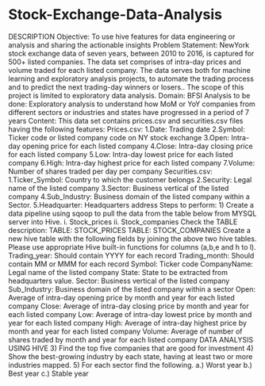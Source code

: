 # Stock-Exchange-Data-Analysis
DESCRIPTION
Objective:
To use hive features for data engineering or analysis and sharing the actionable insights
Problem Statement:
NewYork stock exchange data of seven years, between 2010 to 2016, is captured for 500+ listed companies. The data set comprises of intra-day prices and volume traded for each listed company. The data serves both for machine learning and exploratory analysis projects, to automate the trading process and to predict the next trading-day winners or losers.. The scope of this project is limited to exploratory data analysis.
Domain:
BFSI
Analysis to be done:
 Exploratory analysis to understand how MoM or YoY companies from different sectors or industries and states have progressed in a period of 7 years
Content:
 This data set contains prices.csv and securities.csv files having the following features:
Prices.csv:
1.Date: Trading date
2.Symbol: Ticker code or listed company code on NY stock exchange
3.Open: Intra-day opening price for each listed company
4.Close: Intra-day closing price for each listed company
5.Low: Intra-day lowest price for each listed company
6.High: Intra-day highest price for each listed company
7.Volume: Number of shares traded per day per company
Securities.csv:
1.Ticker_Symbol: Country to which the customer belongs
2.Security: Legal name of the listed company
3.Sector: Business vertical of the listed company
4.Sub_Industry: Business domain of the listed company within a Sector.
5.Headquarter: Headquarters address
Steps to perform:
     1) Create a data pipeline using sqoop to pull the data from the table below from MYSQL server into Hive.
i. Stock_prices
ii. Stock_companies
Check the TABLE description:
TABLE: STOCK_PRICES
TABLE: STOCK_COMPANIES
Create a new hive table with the following fields by joining the above two hive tables.
Please use appropriate Hive built-in functions for columns (a,b,e and h to l).
Trading_year: Should contain YYYY for each record
Trading_month: Should contain MM or MMM for each record
Symbol: Ticker code
CompanyName: Legal name of the listed company
State: State to be extracted from headquarters value.
Sector: Business vertical of the listed company
Sub_Industry: Business domain of the listed company within a sector
Open: Average of intra-day opening price by month and year for each listed company
Close: Average of intra-day closing price by month and year for each listed company
Low: Average of intra-day lowest price by month and year for each listed company
High: Average of intra-day highest price by month and year for each listed company
Volume: Average of number of shares traded by month and year for each listed company
DATA ANALYSIS USING HIVE
 3) Find the top five companies that are good for investment
 4) Show the best-growing industry by each state, having at least two or more industries mapped.
5) For each sector find the following.
a.) Worst year
b.) Best year
c.) Stable year
